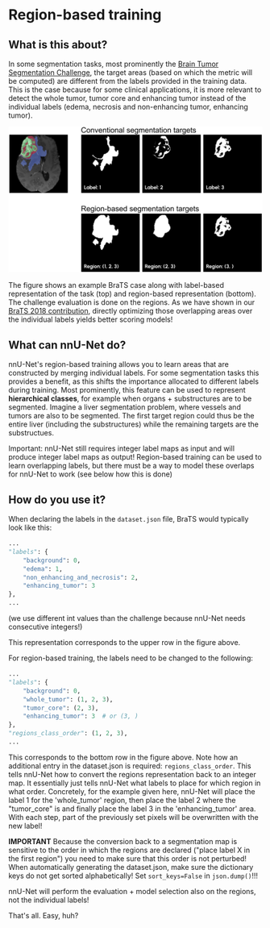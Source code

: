 # Region-based training

## What is this about?
In some segmentation tasks, most prominently the 
[Brain Tumor Segmentation Challenge](http://braintumorsegmentation.org/), the target areas (based on which the metric 
will be computed) are different from the labels provided in the training data. This is the case because for some 
clinical applications, it is more relevant to detect the whole tumor, tumor core and enhancing tumor instead of the 
individual labels (edema, necrosis and non-enhancing tumor, enhancing tumor). 

<img src="assets/regions_vs_labels.png" width="768px" />

The figure shows an example BraTS case along with label-based representation of the task (top) and region-based 
representation (bottom). The challenge evaluation is done on the regions. As we have shown in our 
[BraTS 2018 contribution](https://arxiv.org/abs/1809.10483), directly optimizing those 
overlapping areas over the individual labels yields better scoring models!

## What can nnU-Net do?
nnU-Net's region-based training allows you to learn areas that are constructed by merging individual labels. For 
some segmentation tasks this provides a benefit, as this shifts the importance allocated to different labels during training. 
Most prominently, this feature can be used to represent **hierarchical classes**, for example when organs + 
substructures are to be segmented. Imagine a liver segmentation problem, where vessels and tumors are also to be 
segmented. The first target region could thus be the entire liver (including the substructures) while the remaining 
targets are the substructues.

Important: nnU-Net still requires integer label maps as input and will produce integer label maps as output! 
Region-based training can be used to learn overlapping labels, but there must be a way to model these overlaps 
for nnU-Net to work (see below how this is done)

## How do you use it?

When declaring the labels in the `dataset.json` file, BraTS would typically look like this:

```python
...
"labels": {
    "background": 0,
    "edema": 1,
    "non_enhancing_and_necrosis": 2,
    "enhancing_tumor": 3
},
...
```
(we use different int values than the challenge because nnU-Net needs consecutive integers!)

This representation corresponds to the upper row in the figure above.

For region-based training, the labels need to be changed to the following:

```python
...
"labels": {
    "background": 0,
    "whole_tumor": (1, 2, 3),
    "tumor_core": (2, 3),
    "enhancing_tumor": 3  # or (3, )
},
"regions_class_order": (1, 2, 3),
...
```
This corresponds to the bottom row in the figure above. Note how an additional entry in the dataset.json is 
required: `regions_class_order`. This tells nnU-Net how to convert the regions representation back to an integer map. 
It essentially just tells nnU-Net what labels to place for which region in what order. Concretely, for the example 
given here, nnU-Net will place the label 1 for the 'whole_tumor' region, then place the label 2 where the "tumor_core" 
is and finally place the label 3 in the 'enhancing_tumor' area. With each step, part of the previously set pixels 
will be overwritten with the new label!

**IMPORTANT** Because the conversion back to a segmentation map is sensitive to the order in which the regions are 
declared ("place label X in the first region") you need to make sure that this order is not perturbed! When 
automatically generating the dataset.json, make sure the dictionary keys do not get sorted alphabetically! Set 
`sort_keys=False` in `json.dump()`!!!

nnU-Net will perform the evaluation + model selection also on the regions, not the individual labels!

That's all. Easy, huh?